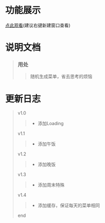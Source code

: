 # 功能展示
[点此观看](https://quiethear.github.io/canvas-weMenu/index.html "我们的菜单")(建议右键新建窗口查看)
# 说明文档
> ### 用处
>> 随机生成菜单，省去思考的烦恼
# 更新日志
> v1.0
>> * 添加Loading
>
> v1.1
>> * 添加午饭
>
> v1.2
>> * 添加晚饭
>
> v1.3
>> * 添加周末特殊
>
> v1.4
>> * 添加缓存，保证每天的菜单相同
>
> end